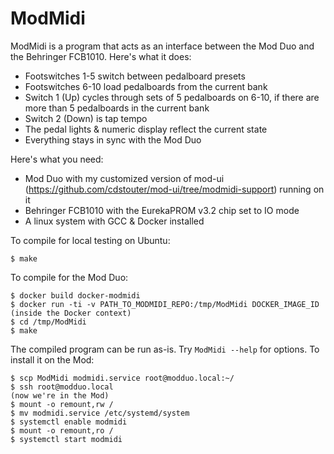 # ModMidi

ModMidi is a program that acts as an interface between the Mod Duo and the Behringer FCB1010. Here's what it does:

* Footswitches 1-5 switch between pedalboard presets
* Footswitches 6-10 load pedalboards from the current bank
* Switch 1 (Up) cycles through sets of 5 pedalboards on 6-10, if there are more than 5 pedalboards in the current bank
* Switch 2 (Down) is tap tempo
* The pedal lights & numeric display reflect the current state
* Everything stays in sync with the Mod Duo

Here's what you need:

* Mod Duo with my customized version of mod-ui (https://github.com/cdstouter/mod-ui/tree/modmidi-support) running on it
* Behringer FCB1010 with the EurekaPROM v3.2 chip set to IO mode
* A linux system with GCC & Docker installed

To compile for local testing on Ubuntu:

    $ make

To compile for the Mod Duo:

    $ docker build docker-modmidi
    $ docker run -ti -v PATH_TO_MODMIDI_REPO:/tmp/ModMidi DOCKER_IMAGE_ID
    (inside the Docker context)
    $ cd /tmp/ModMidi
    $ make

The compiled program can be run as-is. Try `ModMidi --help` for options. To install it on the Mod:

    $ scp ModMidi modmidi.service root@modduo.local:~/
    $ ssh root@modduo.local
    (now we're in the Mod)
    $ mount -o remount,rw /
    $ mv modmidi.service /etc/systemd/system
    $ systemctl enable modmidi
    $ mount -o remount,ro /
    $ systemctl start modmidi
